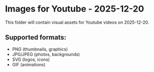 # Images for Youtube - 2025-12-20

This folder will contain visual assets for Youtube videos on 2025-12-20.

## Supported formats:
- PNG (thumbnails, graphics)
- JPG/JPEG (photos, backgrounds)
- SVG (logos, icons)
- GIF (animations)
